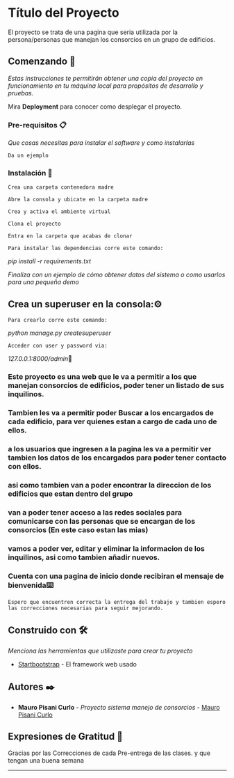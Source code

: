 # Título del Proyecto

El proyecto se trata de una pagina que seria utilizada por la persona/personas que manejan los consorcios en un grupo de edificios.

## Comenzando 🚀

_Estas instrucciones te permitirán obtener una copia del proyecto en funcionamiento en tu máquina local para propósitos de desarrollo y pruebas._

Mira **Deployment** para conocer como desplegar el proyecto.


### Pre-requisitos 📋

_Que cosas necesitas para instalar el software y como instalarlas_

```
Da un ejemplo
```

### Instalación 🔧



```
Crea una carpeta contenedora madre
```
```
Abre la consola y ubicate en la carpeta madre
```
```
Crea y activa el ambiente virtual
```
```
Clona el proyecto
```
```
Entra en la carpeta que acabas de clonar
```
```
Para instalar las dependencias corre este comando:
```
_pip install -r requirements.txt_

_Finaliza con un ejemplo de cómo obtener datos del sistema o como usarlos para una pequeña demo_

## Crea un superuser en la consola:⚙️
```
Para crearlo corre este comando:
```
_python manage.py createsuperuser_
```
Acceder con user y password via:
```
_127.0.0.1:8000/admin_🔩

### Este proyecto es una web que le va a permitir a los que manejan consorcios de edificios, poder tener un listado de sus inquilinos.
### Tambien les va a permitir poder Buscar a los encargados de cada edificio, para ver quienes estan a cargo de cada uno de ellos.
### a los usuarios que ingresen a la pagina les va a permitir ver tambien los datos de los encargados para poder tener contacto con ellos.
### asi como tambien van a poder encontrar la direccion de los edificios que estan dentro del grupo
### van a poder tener acceso a las redes sociales para comunicarse con las personas que se encargan de los consorcios (En este caso estan las mias)
### vamos a poder ver, editar y eliminar la informacion de los inquilinos, asi como tambien añadir nuevos.
### Cuenta con una pagina de inicio donde recibiran el mensaje de bienvenida⌨️
```
Espero que encuentren correcta la entrega del trabajo y tambien espero las correcciones necesarias para seguir mejorando.
```
## Construido con 🛠️

_Menciona las herramientas que utilizaste para crear tu proyecto_

* [Startbootstrap](https://startbootstrap.com/) - El framework web usado

## Autores ✒️


* **Mauro Pisani Curlo** - *Proyecto sistema manejo de consorcios* - [Mauro Pisani Curlo](https://github.com/Mauro903)


## Expresiones de Gratitud 🎁
Gracias por las Correcciones de cada Pre-entrega de las clases. y que tengan una buena semana



---

